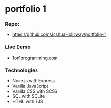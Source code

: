 # portfolio 1

### Repo:

- https://github.com/JoshuaHolloway/portfolio-1

### Live Demo

- 1on1programming.com

### Technologies

- Node.js with Express
- Vanilla JavaScript
- Vanilla CSS with SCSS
- SQL with SQLite
- HTML with EJS

